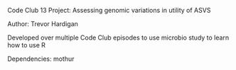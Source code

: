 Code Club 13 Project: Assessing genomic variations in utility of ASVS

Author: Trevor Hardigan


Developed over multiple Code Club episodes to use microbio study to learn how to use R 

Dependencies: 
mothur
